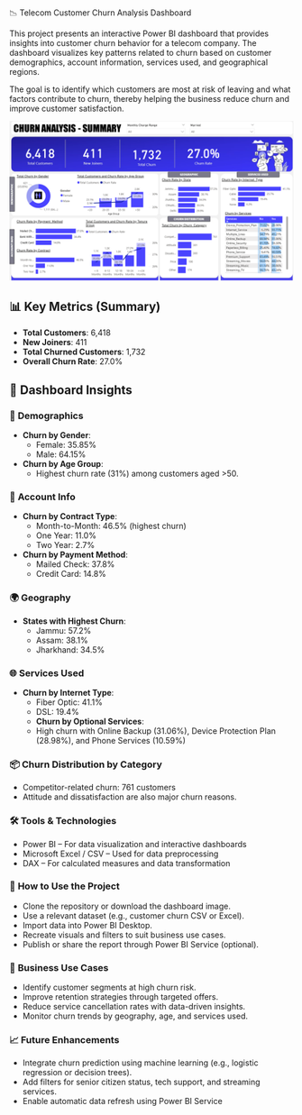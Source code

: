  📉 Telecom Customer Churn Analysis Dashboard

This project presents an interactive Power BI dashboard that provides insights into customer churn behavior for a telecom company. The dashboard visualizes key patterns related to churn based on customer demographics, account information, services used, and geographical regions. 

The goal is to identify which customers are most at risk of leaving and what factors contribute to churn, thereby helping the business reduce churn and improve customer satisfaction.

![Telecom Churn Dashboard](https://github.com/manasa-dumpala2003/Telecom-churn-analysis/blob/main/Telecom%20churn%20analysis.png)

## 📊 Key Metrics (Summary)

- **Total Customers**: 6,418  
- **New Joiners**: 411  
- **Total Churned Customers**: 1,732  
- **Overall Churn Rate**: 27.0%

## 📌 Dashboard Insights

### 👥 **Demographics**
- **Churn by Gender**:
  - Female: 35.85%
  - Male: 64.15%
- **Churn by Age Group**:
  - Highest churn rate (31%) among customers aged >50.

### 💼 **Account Info**
- **Churn by Contract Type**:
  - Month-to-Month: 46.5% (highest churn)
  - One Year: 11.0%
  - Two Year: 2.7%
- **Churn by Payment Method**:
  - Mailed Check: 37.8%
  - Credit Card: 14.8%

### 🌍 **Geography**
- **States with Highest Churn**:
  - Jammu: 57.2%
  - Assam: 38.1%
  - Jharkhand: 34.5%

### 🌐 **Services Used**
- **Churn by Internet Type**:
  - Fiber Optic: 41.1%
  - DSL: 19.4%
  -  **Churn by Optional Services**:
  - High churn with Online Backup (31.06%), Device Protection Plan (28.98%), and Phone Services (10.59%)

### 📦 **Churn Distribution by Category**
- Competitor-related churn: 761 customers  
- Attitude and dissatisfaction are also major churn reasons.

### 🛠 **Tools & Technologies**
- Power BI – For data visualization and interactive dashboards
- Microsoft Excel / CSV – Used for data preprocessing
- DAX – For calculated measures and data transformation

### 🚀 **How to Use the Project**
- Clone the repository or download the dashboard image.
- Use a relevant dataset (e.g., customer churn CSV or Excel).
- Import data into Power BI Desktop.
- Recreate visuals and filters to suit business use cases.
- Publish or share the report through Power BI Service (optional).

### 📌 **Business Use Cases**
- Identify customer segments at high churn risk.
- Improve retention strategies through targeted offers.
- Reduce service cancellation rates with data-driven insights.
- Monitor churn trends by geography, age, and services used.

### 📈 **Future Enhancements**
- Integrate churn prediction using machine learning (e.g., logistic regression or decision trees).
- Add filters for senior citizen status, tech support, and streaming services.
- Enable automatic data refresh using Power BI Service


